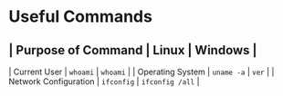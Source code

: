 # Useful Commands

| Purpose of Command | Linux | Windows |
----
| Current User | `whoami` | `whoami` |
| Operating System | `uname -a` | `ver` |
| Network Configuration | `ifconfig` | `ifconfig /all` |
